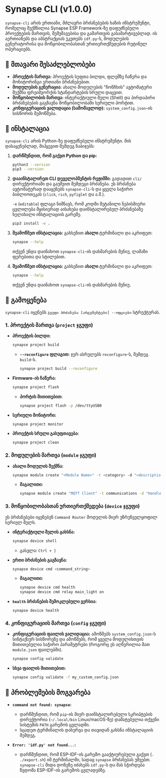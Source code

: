 # Synapse CLI (v1.0.0)

`synapse-cli` არის ერთიანი, მძლავრი ბრძანებების ხაზის ინსტრუმენტი, რომელიც შექმნილია Synapse ESP Framework-ზე დაფუძნებული პროექტების მართვის, შემუშავებისა და გამართვის გასამარტივებლად. ის აერთიანებს და აბსტრაქციას უკეთებს `idf.py`-ს, მოდულების გენერატორისა და მოწყობილობასთან ურთიერთქმედების რუტინულ ოპერაციებს.

## 🎯 მთავარი შესაძლებლობები

- **პროექტის მართვა:** პროექტის სუფთა ბილდი, ფლეშზე ჩაწერა და მონიტორინგი ერთიანი ბრძანებებით.
- **მოდულების გენერაცია:** ახალი მოდულების "ჩონჩხის" ავტომატური შექმნა ფრეიმვორქის სტანდარტების სრული დაცვით.
- **მოწყობილობის მართვა:** ინტერაქტიული შელი (Shell) და პირდაპირი ბრძანებების გაგზავნა მოწყობილობაში სერიული პორტით.
- **კონფიგურაციის ვალიდაცია (სამომავლოდ):** `system_config.json`-ის სისწორის შემოწმება.

## 💾 ინსტალაცია

`synapse-cli` არის Python-ზე დაფუძნებული ინსტრუმენტი. მის დასაყენებლად, მიჰყევით შემდეგ ნაბიჯებს:

1. **დარწმუნდით, რომ გაქვთ Python და pip:**

    ```bash
    python3 --version
    pip3 --version
    ```

2. **დააინსტალირეთ CLI დეველოპმენტის რეჟიმში:**
    გადადით `cli/` დირექტორიაში და გაუშვით შემდეგი ბრძანება. ეს ბრძანება ავტომატურად დააყენებს `synapse-cli`-ს და ყველა საჭირო ბიბლიოთეკას (`click`, `rich`, `pyfiglet` და ა.შ.).

    `-e` (`editable`) ფლაგი ნიშნავს, რომ კოდში შეტანილი ნებისმიერი ცვლილება მყისიერად აისახება დაინსტალირებულ ბრძანებაზე ხელახალი ინსტალაციის გარეშე.

    ```bash
    pip3 install -e .
    ```

3. **შეამოწმეთ ინსტალაცია:**
    გახსენით **ახალი** ტერმინალი და აკრიფეთ:

    ```bash
    synapse --help
    ```

    თქვენ უნდა დაინახოთ `synapse-cli`-ის დახმარების მენიუ, ლამაზი ფერებითა და სტილებით.

4. **შეამოწმეთ ინსტალაცია:**
    გახსენით **ახალი** ტერმინალი და აკრიფეთ:

    ```bash
    synapse --help
    ```

    თქვენ უნდა დაინახოთ `synapse-cli`-ის დახმარების მენიუ.

## 🚀 გამოყენება

`synapse-cli` იყენებს `ჯგუფი ბრძანება [არგუმენტები] --ოფციები` სტრუქტურას.

### 1. პროექტის მართვა (`project` ჯგუფი)

- **პროექტის ბილდი:**

  ```bash
  synapse project build
  ```

  - **`--reconfigure` ფლაგით:** ჯერ ასრულებს `reconfigure`-ს, შემდეგ `build`-ს.

    ```bash
    synapse project build --reconfigure
    ```

- **Firmware-ის ჩაწერა:**

  ```bash
  synapse project flash
  ```

  - **პორტის მითითებით:**

    ```bash
    synapse project flash -p /dev/ttyUSB0
    ```

- **სერიული მონიტორი:**

  ```bash
  synapse project monitor
  ```

- **პროექტის სრული გასუფთავება:**

  ```bash
  synapse project clean
  ```

### 2. მოდულების მართვა (`module` ჯგუფი)

- **ახალი მოდულის შექმნა:**

  ```bash
  synapse module create "<Module Name>" -t <category> -d "<description>"
  ```

  - **მაგალითი:**

    ```bash
    synapse module create "MQTT Client" -t communications -d "Handles MQTT connection and messaging"
    ```

### 3. მოწყობილობასთან ურთიერთქმედება (`device` ჯგუფი)

ეს ბრძანებები იყენებენ `Command Router` მოდულის მიერ უზრუნველყოფილ სერიულ შელს.

- **ინტერაქტიული შელის გახსნა:**

  ```bash
  synapse device shell
  ```

  - გასვლა: `Ctrl + ]`

- **ერთი ბრძანების გაგზავნა:**

  ```bash
  synapse device cmd <command_string>
  ```

  - **მაგალითი:**

    ```bash
    synapse device cmd health
    synapse device cmd relay main_light on
    ```

- **`health` ბრძანების შემოკლებული ვერსია:**

  ```bash
  synapse device health
  ```

### 4. კონფიგურაციის მართვა (`config` ჯგუფი)

- **კონფიგურაციის ფაილის ვალიდაცია:**
  ამოწმებს `system_config.json`-ს სინტაქსურ სისწორეზე და ამოწმებს, რომ ყველა მოდულისთვის მითითებულია საჭირო პარამეტრები (როგორც ეს აღწერილია მათ `module.json` ფაილებში).
  
  ```bash
  synapse config validate
  ```

- **სხვა ფაილის მითითებით:**

  ```bash
  synapse config validate -f my_custom_config.json
  ```

## 🔧 პრობლემების მოგვარება

- **`command not found: synapse`:**
  - დარწმუნდით, რომ `pip`-ის მიერ დაინსტალირებული სკრიპტების დირექტორია (`~/.local/bin` Linux/macOS-ზე) დამატებულია თქვენი სისტემის `PATH` გარემოს ცვლადში.
  - სცადეთ ტერმინალის დახურვა და თავიდან გახსნა ინსტალაციის შემდეგ.

- **`Error: 'idf.py' not found...`:**
  - დარწმუნდით, რომ ESP-IDF-ის გარემო გააქტიურებული გაქვთ (`. ./export.sh`) იმ ტერმინალში, სადაც `synapse` ბრძანებას უშვებთ. `synapse-cli` შიდა დონეზე იძახებს `idf.py`-ს და მას სჭირდება წვდომა ESP-IDF-ის გარემოს ცვლადებზე.
